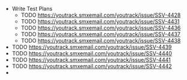- Write Test Plans
	- TODO https://youtrack.smxemail.com/youtrack/issue/SSV-4428
	- TODO https://youtrack.smxemail.com/youtrack/issue/SSV-4431
	- TODO https://youtrack.smxemail.com/youtrack/issue/SSV-4436
	- TODO https://youtrack.smxemail.com/youtrack/issue/SSV-4437
	- TODO https://youtrack.smxemail.com/youtrack/issue/SSV-4438
- TODO https://youtrack.smxemail.com/youtrack/issue/SSV-4439
- TODO https://youtrack.smxemail.com/youtrack/issue/SSV-4440
- TODO https://youtrack.smxemail.com/youtrack/issue/SSV-4441
- TODO https://youtrack.smxemail.com/youtrack/issue/SSV-4442
-